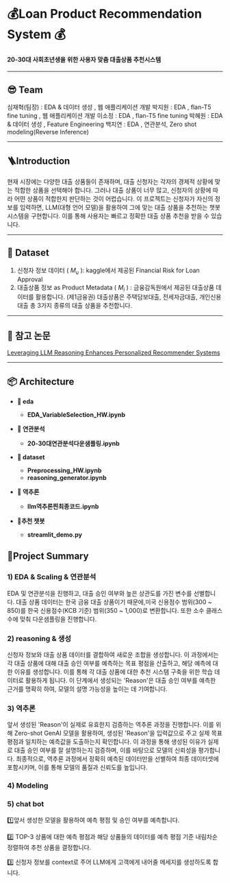 # 💰Loan Product Recommendation System 💰
#### 20-30대 사회초년생을 위한 사용자 맞춤 대출상품 추천시스템

---

## 😎 Team

심재혁(팀장) : EDA & 데이터 생성 , 웹 애플리케이션 개발
박지원 : EDA , flan-T5 fine tuning , 웹 애플리케이션 개발
이소정 : EDA , flan-T5 fine tuning
박혜원 : EDA & 데이터 생성 , Feature Engineering
백지연 : EDA , 연관분석, Zero shot modeling(Reverse Inference)

---

## 🪜Introduction
현재 시장에는 다양한 대출 상품들이 존재하며, 대출 신청자는 각자의 경제적 상황에 맞는 적합한 상품을 선택해야 합니다. 
그러나 대출 상품이 너무 많고, 신청자의 상황에 따라 어떤 상품이 적합한지 판단하는 것이 어렵습니다.
이 프로젝트는 신청자가 자신의 정보를 입력하면, LLM(대형 언어 모델)을 활용하여 그에 맞는 대출 상품을 추천하는 챗봇 시스템을 구현합니다. 
이를 통해 사용자는 빠르고 정확한 대출 상품 추천을 받을 수 있습니다.

---

## 💾 Dataset
1. 신청자 정보 데이터 ( $M_u$ ): kaggle에서 제공된 Financial Risk for Loan Approval
2. 대출상품 정보 as Product Metadata ( $M_i$ ) : 금융감독원에서 제공된 대출상품 데이터를 활용합니다. (제1금융권)
   대출상품은 주택담보대출, 전세자금대출, 개인신용대출 총 3가지 종류의 대출 상품을 추천합니다.
---

## 📖 참고 논문
[Leveraging LLM Reasoning Enhances Personalized Recommender Systems
](https://arxiv.org/abs/2408.00802)

--- 

## 📦 Architecture

- **📂 eda**
   - **EDA_VariableSelection_HW.ipynb**
  
- **📂 연관분석**
  - **20-30대연관분석다운샘플링.ipynb** 

- **📂 dataset**
  - **Preprocessing_HW.ipynb**
  - **reasoning_generator.ipynb**

- **📂 역추론**
  - **llm역추론찐최종코드.ipynb**
 
- **📂추천 챗봇**
  - **streamlit_demo.py**

## 📑Project Summary

### 1) EDA & Scaling & 연관분석

EDA 및 연관분석을 진행하고, 대출 승인 여부와 높은 상관도를 가진 변수를 선별합니다.
대출 상품 데이터는 한국 금융 대출 상품이기 때문에,미국 신용점수 범위(300 ~ 850)를 한국 신용점수(KCB 기준) 범위(350 ~ 1,000)로 변환합니다.
또한 소수 클래스 수에 맞춰 다운샘플링을 진행합니다.

### 2) reasoning &  생성

신청자 정보와 대출 상품 데이터를 결합하여 새로운 조합을 생성합니다. 이 과정에서는 각 대출 상품에 대해 대출 승인 여부를 예측하는 목표 평점을 산출하고, 해당 예측에 대한 이유를 생성합니다. 
이를 통해 각 대출 상품에 대한 추천 시스템 구축을 위한 학습 데이터로 활용하게 됩니다.
이 단계에서 생성되는 'Reason'은 대출 승인 여부를 예측한 근거를 명확히 하여, 모델의 설명 가능성을 높이는 데 기여합니다.

### 3) 역추론

앞서 생성된 'Reason'이 실제로 유효한지 검증하는 역추론 과정을 진행합니다. 이를 위해 Zero-shot GenAI 모델을 활용하여, 생성된 'Reason'을 입력값으로 주고 실제 목표 평점과 일치하는 예측값을 도출하는지 확인합니다. 
이 과정을 통해 생성된 이유가 실제로 대출 승인 여부를 잘 설명하는지 검증하며, 이를 바탕으로 모델의 신뢰성을 평가합니다. 
최종적으로, 역추론 과정에서 정확히 예측된 데이터만을 선별하여 최종 데이터셋에 포함시키며, 이를 통해 모델의 품질과 신뢰도를 높입니다.

### 4) Modeling



### 5) chat bot 

1️⃣앞서 생성한 모델을 활용하여 예측 평점 및 승인 여부를 예측합니다.

2️⃣ TOP-3 상품에 대한 예측 평점과 해당 상품들의 데이터를 예측 평점 기준 내림차순 정렬하여 추천 상품을 결정합니다.

3️⃣ 신청자 정보를 context로 주어 LLM에게 고객에게 내어줄 메세지를 생성하도록 합니다.
